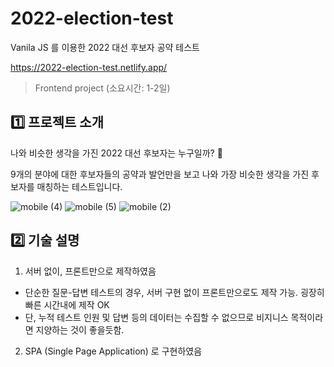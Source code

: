 # 2022-election-test
Vanila JS 를 이용한 2022 대선 후보자 공약 테스트

https://2022-election-test.netlify.app/
> Frontend project (소요시간: 1-2일)

## 1️⃣ 프로젝트 소개
나와 비슷한 생각을 가진 2022 대선 후보자는 누구일까? 🧐 

9개의 분야에 대한 후보자들의 공약과 발언만을 보고 나와 가장 비슷한 생각을 가진 후보자를 매칭하는 테스트입니다.


![mobile (4)](https://user-images.githubusercontent.com/74564995/155836305-3ec9c3d1-542b-421b-a5f3-405c47772a9d.png)
![mobile (5)](https://user-images.githubusercontent.com/74564995/155836447-5e320be1-cc9e-4ab5-ae56-468bce831b11.png)
![mobile (2)](https://user-images.githubusercontent.com/74564995/155836102-517b4deb-0ec7-4b69-9de6-fe36d9acc337.png)




## 2️⃣ 기술 설명
1. 서버 없이, 프론트만으로 제작하였음
- 단순한 질문-답변 테스트의 경우, 서버 구현 없이 프론트만으로도 제작 가능. 굉장히 빠른 시간내에 제작 OK
- 단, 누적 테스트 인원 및 답변 등의 데이터는 수집할 수 없으므로 비지니스 목적이라면 지양하는 것이 좋을듯함.

2. SPA (Single Page Application) 로 구현하였음

